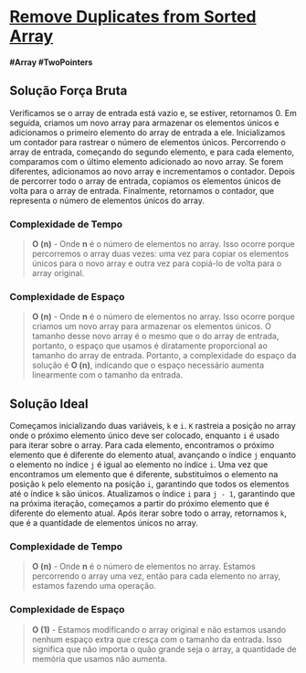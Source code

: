 # [Remove Duplicates from Sorted Array](https://leetcode.com/problems/remove-duplicates-from-sorted-array/)

#### \#Array \#TwoPointers

## Solução Força Bruta

Verificamos se o array de entrada está vazio e, se estiver, retornamos 0. Em seguida, criamos um novo array para armazenar
os elementos únicos e adicionamos o primeiro elemento do array de entrada a ele. Inicializamos um contador para rastrear
o número de elementos únicos. Percorrendo o array de entrada, começando do segundo elemento, e para cada elemento,
comparamos com o último elemento adicionado ao novo array. Se forem diferentes, adicionamos ao novo array e incrementamos
o contador. Depois de percorrer todo o array de entrada, copiamos os elementos únicos de volta para o array de entrada.
Finalmente, retornamos o contador, que representa o número de elementos únicos do array.

### Complexidade de Tempo
>**O (n)** - Onde **n** é o número de elementos no array. Isso ocorre porque percorremos o array duas vezes: uma vez para
> copiar os elementos únicos para o novo array e outra vez para copiá-lo de volta para o array original.

### Complexidade de Espaço
>**O (n)** - Onde **n** é o número de elementos no array. Isso ocorre porque criamos um novo array para armazenar os
> elementos únicos. O tamanho desse novo array é o mesmo que o do array de entrada, portanto, o espaço que usamos é
> diratamente proporcional ao tamanho do array de entrada. Portanto, a complexidade do espaço da solução é **O (n)**,
> indicando que o espaço necessário aumenta linearmente com o tamanho da entrada.

## Solução Ideal

Começamos inicializando duas variáveis, `k` e `i`. `K` rastreia a posição no array onde o próximo elemento único deve ser
colocado, enquanto `i` é usado para iterar sobre o array. Para cada elemento, encontramos o próximo elemento que é
diferente do elemento atual, avançando o índice `j` enquanto o elemento no índice `j` é igual ao elemento no índice `i`.
Uma vez que encontramos um elemento que é diferente, substituímos o elemento na posição `k` pelo elemento na posição `i`,
garantindo que todos os elementos até o índice `k` são únicos. Atualizamos o índice `i` para `j - 1`, garantindo que na
próxima iteração, começamos a partir do próximo elemento que é diferente do elemento atual. Após iterar sobre todo o
array, retornamos `k`, que é a quantidade de elementos únicos no array.

### Complexidade de Tempo
>**O (n)** - Onde **n** é o número de elementos no array. Estamos percorrendo o array uma vez, então para cada elemento
> no array, estamos fazendo uma operação.

### Complexidade de Espaço
>**O (1)** - Estamos modificando o array original e não estamos usando nenhum espaço extra que cresça com o tamanho da
> entrada. Isso significa que não importa o quão grande seja o array, a quantidade de memória que usamos não aumenta.